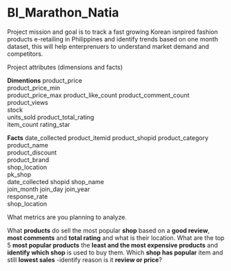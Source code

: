 # BI_Marathon_Natia

Project mission and goal is to track a fast growing Korean isnpired fashion products e-retailing in Philippines and identify trends based on one month dataset, this will help enterprenuers to understand market demand and competitors. 

Project attributes (dimensions and facts)

**Dimentions**
 product_price	
 product_price_min	
 product_price_max
 product_like_count	
 product_comment_count	
 product_views	
 stock	
 units_sold	
 product_total_rating	
 item_count	
 rating_star
 
 
**Facts**
 date_collected	
 product_itemid	
 product_shopid	
 product_category	
 product_name	
 product_discount	
 product_brand	
 shop_location	
 pk_shop	
 date_collected	
 shopid	
 shop_name	
 join_month	
 join_day
 join_year	
 response_rate	
 shop_location	
 

What metrics are you planning to analyze.

What **products** do sell the most popular **shop** based on a **good review**, **most comments** and **total rating** and what is their location. What are the top 5 **most popular products** the **least and the most expensive products**  and **identify which shop**  is used to buy them. Which **shop has popular** item and still **lowest sales** -identify reason is it **review or price**?
